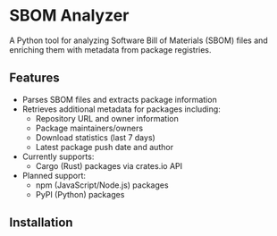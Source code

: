 # SBOM Analyzer

A Python tool for analyzing Software Bill of Materials (SBOM) files and enriching them with metadata from package registries.

## Features

- Parses SBOM files and extracts package information
- Retrieves additional metadata for packages including:
  - Repository URL and owner information
  - Package maintainers/owners
  - Download statistics (last 7 days)
  - Latest package push date and author
- Currently supports:
  - Cargo (Rust) packages via crates.io API
- Planned support:
  - npm (JavaScript/Node.js) packages
  - PyPI (Python) packages

## Installation
